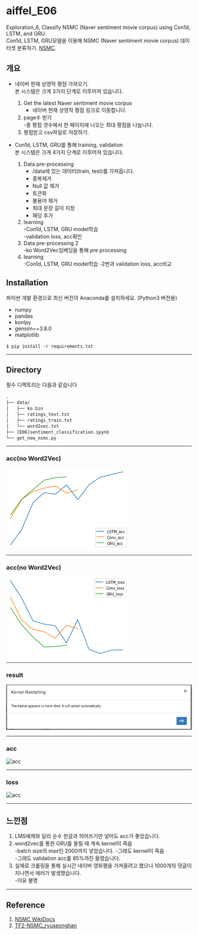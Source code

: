 # aiffel_E06
Exploration_6, Classify NSMC (Naver sentiment movie corpus) using Con1d, LSTM, and GRU.  
Con1d, LSTM, GRU모델을 이용해 NSMC (Naver sentiment movie corpus) 데이터셋 분류하기.
[NSMC](https://github.com/e9t/nsmc).
  
  
## 개요
- 네이버 현재 상영작 평점 가져오기.    
    본 시스템은 크게 3가지 단계로 이루어져 있습니다.
    1. Get the latest Naver sentiment movie corpus  
        - 네이버 현재 상영작 평점 링크로 이동합니다.
    2. page수 받기  
        -총 평점 갯수에서 한 페이지에 나오는 최대 평점을 나눕니다.  
    3. 평점받고 csv파일로 저장하기.  

- Con1d, LSTM, GRU를 통해 training, validation    
    본 시스템은 크게 4가지 단계로 이루어져 있습니다.
    1. Data pre-processing  
        - /data에 있는 데이터(train, test)를 가져옵니다.
        - 중복제거
        - Null 값 제거
        - 토큰화
        - 불용어 제거
        - 최대 문장 길이 지정
        - 패딩 추가
    2. learning  
        -Con1d, LSTM, GRU model학습  
        -validation loss, acc확인  
    3. Data pre-processing 2  
        -ko Word2Vec임베딩을 통해 pre processing  
    4. learning  
        -Con1d, LSTM, GRU model학습
        -2번과 validation loss, acc비교   


## Installation
파이썬 개발 환경으로 최신 버전의 Anaconda를 설치하세요. (Python3 버전용)
* numpy
* pandas
* konlpy
* gensim==3.8.0
* matplotlib

```
$ pip install -r requirements.txt
```

------------
## Directory
필수 디렉토리는 다음과 같습니다
```
.
├── data/
│   ├── ko.bin
│   ├── ratings_test.txt
│   ├── ratings_train.txt
│   └── word2vec.txt
├── [E06]sentiment_classification.ipynb
└── get_new_nsmc.py
```

------------
### acc(no Word2Vec)
    
![acc](./imgs/acc.png)
    
------------
### acc(no Word2Vec)
    
![loss](./imgs/loss.png)
    
------------
### result
    
![result](./imgs/result.png)
    
------------
### acc
    
![acc](./imgs/acc_1.png)
    
------------
### loss
    
![acc](./imgs/loss_1.png)
    
------------
## 느낀점
1. LMS예제와 달리 순수 한글과 띄어쓰기만 넣어도 acc가 좋았습니다.  
2. word2vec를 통한 GRU를 돌릴 때 계속 kernel이 죽음  
    -batch size의 max인 2000까지 넣었습니다.
        -그래도 kernel이 죽음  
    -그래도 validation acc를 85%까진 올렸습니다.  
3. 실제로 크롤링을 통해 실시간 네이버 영화평을 가져올려고 했으나 1000개의 댓글이 지나면서 에러가 발생했습니다.  
    -이유 불명  

------------
## Reference
1. [NSMC WikiDocs](https://wikidocs.net/44249)
2. [TF2-NSMC_ryuseonghan](https://github.com/ryuseonghan/TF2-Study/blob/master/naver_sentiment_movie_rnn.ipynb)